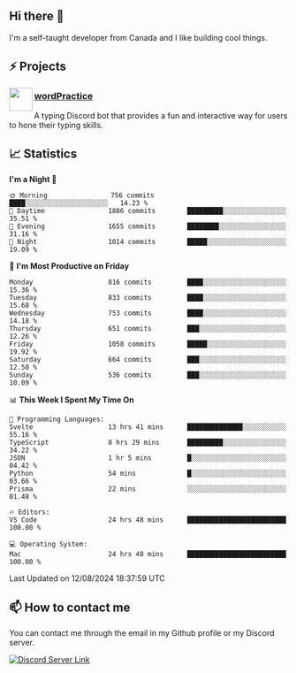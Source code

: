 <h2>Hi there 👋</h2>

<p>I'm a self-taught developer from Canada and I like building cool things.</p>

<h2>⚡ Projects</h2>

<img align="left" src="https://i.imgur.com/BIzs17V.png" width="42" height="42" />
<h3><a target="_blank" href="https://wordpractice.principle.sh/">wordPractice</a></h3>
<p>A typing Discord bot that provides a fun and interactive way for users to hone their typing skills.</p>

<h2>📈 Statistics</h2>

<!--START_SECTION:waka-->
**I'm a Night 🦉** 

```text
🌞 Morning                756 commits         ████░░░░░░░░░░░░░░░░░░░░░   14.23 % 
🌆 Daytime                1886 commits        █████████░░░░░░░░░░░░░░░░   35.51 % 
🌃 Evening                1655 commits        ████████░░░░░░░░░░░░░░░░░   31.16 % 
🌙 Night                  1014 commits        █████░░░░░░░░░░░░░░░░░░░░   19.09 % 
```
📅 **I'm Most Productive on Friday** 

```text
Monday                   816 commits         ████░░░░░░░░░░░░░░░░░░░░░   15.36 % 
Tuesday                  833 commits         ████░░░░░░░░░░░░░░░░░░░░░   15.68 % 
Wednesday                753 commits         ████░░░░░░░░░░░░░░░░░░░░░   14.18 % 
Thursday                 651 commits         ███░░░░░░░░░░░░░░░░░░░░░░   12.26 % 
Friday                   1058 commits        █████░░░░░░░░░░░░░░░░░░░░   19.92 % 
Saturday                 664 commits         ███░░░░░░░░░░░░░░░░░░░░░░   12.50 % 
Sunday                   536 commits         ███░░░░░░░░░░░░░░░░░░░░░░   10.09 % 
```


📊 **This Week I Spent My Time On** 

```text
💬 Programming Languages: 
Svelte                   13 hrs 41 mins      ██████████████░░░░░░░░░░░   55.16 % 
TypeScript               8 hrs 29 mins       █████████░░░░░░░░░░░░░░░░   34.22 % 
JSON                     1 hr 5 mins         █░░░░░░░░░░░░░░░░░░░░░░░░   04.42 % 
Python                   54 mins             █░░░░░░░░░░░░░░░░░░░░░░░░   03.66 % 
Prisma                   22 mins             ░░░░░░░░░░░░░░░░░░░░░░░░░   01.48 % 

🔥 Editors: 
VS Code                  24 hrs 48 mins      █████████████████████████   100.00 % 

💻 Operating System: 
Mac                      24 hrs 48 mins      █████████████████████████   100.00 % 
```


 Last Updated on 12/08/2024 18:37:59 UTC
<!--END_SECTION:waka-->

<h2>📫 How to contact me</h2>

You can contact me through the email in my Github profile or my Discord server.

[![Discord Server Link](https://dcbadge.vercel.app/api/server/DHnk46C)](https://discord.gg/DHnk46C)

